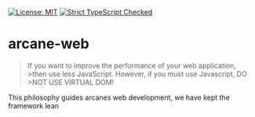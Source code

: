 
[![License: MIT](https://img.shields.io/badge/License-MIT-yellow.svg)](https://opensource.org/licenses/MIT) [![Strict TypeScript Checked](https://badgen.net/badge/TS/Strict "Strict TypeScript Checked")](https://www.typescriptlang.org)

# arcane-web

> If you want to improve the performance of your web application, >then use less JavaScript. However, if you must use Javascript, DO >NOT USE VIRTUAL DOM!

This philosophy guides arcanes web development, we have kept the framework lean
